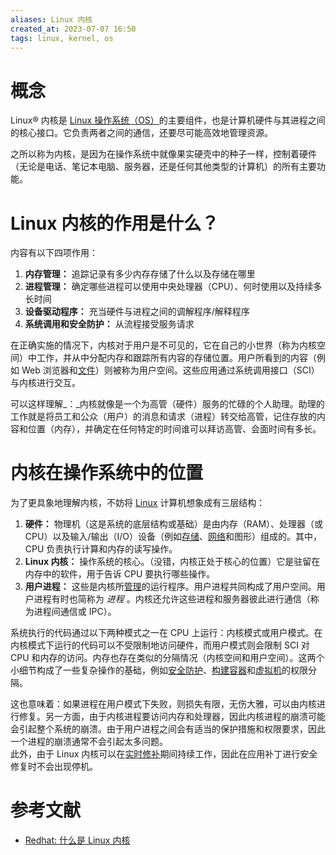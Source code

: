 ```yaml
---
aliases: Linux 内核
created_at: 2023-07-07 16:50
tags: linux, kernel, os
---
```


# 概念

Linux® 内核是 [Linux 操作系统（OS）](https://www.redhat.com/zh/topics/linux/what-is-linux)的主要组件，也是计算机硬件与其进程之间的核心接口。它负责两者之间的通信，还要尽可能高效地管理资源。

之所以称为内核，是因为在操作系统中就像果实硬壳中的种子一样，控制着硬件（无论是电话、笔记本电脑、服务器，还是任何其他类型的计算机）的所有主要功能。


# Linux 内核的作用是什么？

内容有以下四项作用：

1. **内存管理：** 追踪记录有多少内存存储了什么以及存储在哪里
2. **进程管理：** 确定哪些进程可以使用中央处理器（CPU）、何时使用以及持续多长时间
3. **设备驱动程序：** 充当硬件与进程之间的调解程序/解释程序
4. **系统调用和安全防护：** 从流程接受服务请求

在正确实施的情况下，内核对于用户是不可见的，它在自己的小世界（称为内核空间）中工作，并从中分配内存和跟踪所有内容的存储位置。用户所看到的内容（例如 Web 浏览器和[文件](https://www.redhat.com/zh/topics/data-storage/file-block-object-storage)）则被称为用户空间。这些应用通过系统调用接口（SCI）与内核进行交互。

可以这样理解_：_内核就像是一个为高管（硬件）服务的忙碌的个人助理。助理的工作就是将员工和公众（用户）的消息和请求（进程）转交给高管，记住存放的内容和位置（内存），并确定在任何特定的时间谁可以拜访高管、会面时间有多长。


# 内核在操作系统中的位置

为了更具象地理解内核，不妨将 [Linux](https://www.redhat.com/zh/topics/linux) 计算机想象成有三层结构：

1. **硬件：** 物理机（这是系统的底层结构或基础）是由内存（RAM）、处理器（或 CPU）以及输入/输出（I/O）设备（例如[存储](https://www.redhat.com/zh/topics/data-storage)、[网络](https://www.redhat.com/zh/topics/hyperconverged-infrastructure/what-is-software-defined-networking)和图形）组成的。其中，CPU 负责执行计算和内存的读写操作。
2. **Linux 内核：** 操作系统的核心。（没错，内核正处于核心的位置）它是驻留在内存中的软件，用于告诉 CPU 要执行哪些操作。
3. **用户进程：** 这些是内核所[管理](https://www.redhat.com/zh/topics/management)的运行程序。用户进程共同构成了用户空间。用户进程有时也简称为 _进程_ 。内核还允许这些进程和服务器彼此进行通信（称为进程间通信或 IPC）。

系统执行的代码通过以下两种模式之一在 CPU 上运行：内核模式或用户模式。在内核模式下运行的代码可以不受限制地访问硬件，而用户模式则会限制 SCI 对 CPU 和内存的访问。内存也存在类似的分隔情况（内核空间和用户空间）。这两个小细节构成了一些复杂操作的基础，例如[安全防护](https://www.redhat.com/zh/topics/security)、[构建容器](https://www.redhat.com/zh/topics/containers)和[虚拟机](https://www.redhat.com/zh/topics/virtualization/what-is-a-virtual-machine)的权限分隔。

这也意味着：如果进程在用户模式下失败，则损失有限，无伤大雅，可以由内核进行修复。另一方面，由于内核进程要访问内存和处理器，因此内核进程的崩溃可能会引起整个系统的崩溃。由于用户进程之间会有适当的保护措施和权限要求，因此一个进程的崩溃通常不会引起太多问题。  
此外，由于 Linux 内核可以在[实时修补](https://www.redhat.com/zh/topics/linux/what-is-linux-kernel-live-patching)期间持续工作，因此在应用补丁进行安全修复时不会出现停机。


# 参考文献

- [Redhat: 什么是 Linux 内核](https://www.redhat.com/zh/topics/linux/what-is-the-linux-kernel)